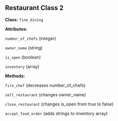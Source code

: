 ## Restaurant Class 2

**Class:** `fine_dining`

**Attributes:**

`number_of_chefs` (integer)

`owner_name` (string)

`is_open` (boolean)

`inventory` (array)

**Methods:**

`fire_chef` (decreases number_of_chefs)

`sell_restaurant` (changes owner_name)

`close_restaurant` (changes is_open from true to false)

`accept_food_order` (adds strings to inventory array)
